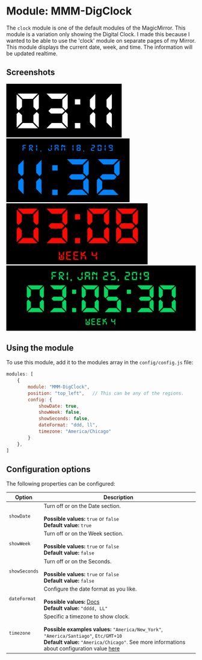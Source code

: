 # Module: MMM-DigClock
The `clock` module is one of the default modules of the MagicMirror.
This module is a variation only showing the Digital Clock.
I made this because I wanted to be able to use the 'clock' module on separate pages of my Mirror.
This module displays the current date, week, and time. The information will be updated realtime.

## Screenshots

![ScreenShot](https://github.com/justjim1220/MMM-DigClock/blob/master/Screenshot%20(29).png)
![ScreenShot](https://github.com/justjim1220/MMM-DigClock/blob/master/Screenshot%20(3).png)
![ScreenShot](https://github.com/justjim1220/MMM-DigClock/blob/master/Screenshot%20(28).png)
![ScreenShot](https://github.com/justjim1220/MMM-DigClock/blob/master/Screenshot%20(27).png)

## Using the module

To use this module, add it to the modules array in the `config/config.js` file:
````javascript
modules: [
	{
		module: "MMM-DigClock",
		position: "top_left",	// This can be any of the regions.
		config: {
			showDate: true,
			showWeek: false,
			showSeconds: false,
			dateFormat: "ddd, ll",
			timezone: "America/Chicago"
		}
	},
]
````

## Configuration options

The following properties can be configured:

| Option            | Description
| ----------------- | -----------
| `showDate`        | Turn off or on the Date section. <br><br> **Possible values:** `true` or `false` <br> **Default value:** `true`
| `showWeek`        | Turn off or on the Week section. <br><br> **Possible values:** `true` or `false` <br> **Default value:** `false`
| `showSeconds`     | Turn off or on the Seconds. <br><br> **Possible values:** `true` or `false` <br> **Default value:** `false`
| `dateFormat`      | Configure the date format as you like. <br><br> **Possible values:** [Docs](http://momentjs.com/docs/#/displaying/format/) <br> **Default value:** `"dddd, LL"`
| `timezone`        | Specific a timezone to show clock. <br><br> **Possible examples values:** `"America/New_York"`, `"America/Santiago"`, `Etc/GMT+10` <br> **Default value:** `"America/Chicago"`. See more informations about configuration value [here](https://momentjs.com/timezone/docs/#/data-formats/packed-format/)
